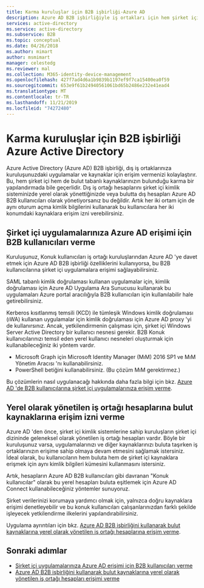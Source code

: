 ```yaml
---
title: Karma kuruluşlar için B2B işbirliği-Azure AD
description: Azure AD B2B işbirliğiyle iş ortakları için hem şirket içi hem de bulut kaynaklarına erişim izni verin.
services: active-directory
ms.service: active-directory
ms.subservice: B2B
ms.topic: conceptual
ms.date: 04/26/2018
ms.author: mimart
author: msmimart
manager: celestedg
ms.reviewer: mal
ms.collection: M365-identity-device-management
ms.openlocfilehash: 427f7ad4d6a1b9839b1197ef9f7ca15400ea0f59
ms.sourcegitcommit: 653e9f61b24940561061bd65b2486e232e41ead4
ms.translationtype: MT
ms.contentlocale: tr-TR
ms.lasthandoff: 11/21/2019
ms.locfileid: "74272480"
---
```

# <a name="azure-active-directory-b2b-collaboration-for-hybrid-organizations"></a>Karma kuruluşlar için B2B işbirliği Azure Active Directory

Azure Active Directory (Azure AD) B2B işbirliği, dış iş ortaklarınıza kuruluşunuzdaki uygulamalar ve kaynaklar için erişim vermenizi kolaylaştırır. Bu, hem şirket içi hem de bulut tabanlı kaynaklarınızın bulunduğu karma bir yapılandırmada bile geçerlidir. Dış iş ortağı hesaplarını şirket içi kimlik sisteminizde yerel olarak yönettiğinizde veya bulutta dış hesapları Azure AD B2B kullanıcıları olarak yönetiyorsanız bu değildir. Artık her iki ortam için de aynı oturum açma kimlik bilgilerini kullanarak bu kullanıcılara her iki konumdaki kaynaklara erişim izni verebilirsiniz.

## <a name="grant-b2b-users-in-azure-ad-access-to-your-on-premises-apps"></a>Şirket içi uygulamalarınıza Azure AD erişimi için B2B kullanıcıları verme

Kuruluşunuz, Konuk kullanıcıları iş ortağı kuruluşlarından Azure AD 'ye davet etmek için Azure AD B2B işbirliği özelliklerini kullanıyorsa, bu B2B kullanıcılarına şirket içi uygulamalara erişimi sağlayabilirsiniz.

SAML tabanlı kimlik doğrulaması kullanan uygulamalar için, kimlik doğrulaması için Azure AD Uygulama Ara Sunucusu kullanarak bu uygulamaları Azure portal aracılığıyla B2B kullanıcıları için kullanılabilir hale getirebilirsiniz.

Kerberos kısıtlanmış temsili (KCD) ile tümleşik Windows kimlik doğrulaması (ıWA) kullanan uygulamalar için kimlik doğrulaması için Azure AD proxy 'yi de kullanırsınız. Ancak, yetkilendirmenin çalışması için, şirket içi Windows Server Active Directory bir kullanıcı nesnesi gerekir. B2B Konuk kullanıcılarınızı temsil eden yerel kullanıcı nesneleri oluşturmak için kullanabileceğiniz iki yöntem vardır.

- Microsoft Graph için Microsoft Identity Manager (MıM) 2016 SP1 ve MıM Yönetim Aracısı 'nı kullanabilirsiniz.
- PowerShell betiğini kullanabilirsiniz. (Bu çözüm MıM gerektirmez.)

Bu çözümlerin nasıl uygulanacağı hakkında daha fazla bilgi için bkz. [Azure AD 'de B2B kullanıcılarına şirket içi uygulamalarınıza erişim verme](hybrid-cloud-to-on-premises.md).

## <a name="grant-locally-managed-partner-accounts-access-to-cloud-resources"></a>Yerel olarak yönetilen iş ortağı hesaplarına bulut kaynaklarına erişim izni verme

Azure AD 'den önce, şirket içi kimlik sistemlerine sahip kuruluşların şirket içi dizininde geleneksel olarak yönetilen iş ortağı hesapları vardır. Böyle bir kuruluşunuz varsa, uygulamalarınızı ve diğer kaynaklarınızı buluta taşırken iş ortaklarınızın erişime sahip olmaya devam etmesini sağlamak istersiniz. İdeal olarak, bu kullanıcıların hem buluta hem de şirket içi kaynaklara erişmek için aynı kimlik bilgileri kümesini kullanmasını istersiniz. 

Artık, hesapların Azure AD B2B kullanıcıları gibi davranan "Konuk kullanıcılar" olarak bu yerel hesapları buluta eşitlemek için Azure AD Connect kullanabileceğiniz yöntemler sunuyoruz.

Şirket verilerinizi korumaya yardımcı olmak için, yalnızca doğru kaynaklara erişimi denetleyebilir ve bu konuk kullanıcıları çalışanlarınızdan farklı şekilde işleyecek yetkilendirme ilkelerini yapılandırabilirsiniz.

Uygulama ayrıntıları için bkz. [Azure AD B2B işbirliğini kullanarak bulut kaynaklarına yerel olarak yönetilen iş ortağı hesaplarına erişim verme](hybrid-on-premises-to-cloud.md).
 
## <a name="next-steps"></a>Sonraki adımlar

- [Şirket içi uygulamalarınıza Azure AD erişimi için B2B kullanıcıları verme](hybrid-cloud-to-on-premises.md)
- [Azure AD B2B işbirliğini kullanarak bulut kaynaklarına yerel olarak yönetilen iş ortağı hesapları erişimi verme](hybrid-on-premises-to-cloud.md)


